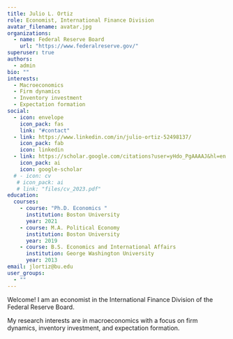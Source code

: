 ```yaml
---
title: Julio L. Ortiz
role: Economist, International Finance Division
avatar_filename: avatar.jpg
organizations:
  - name: Federal Reserve Board
    url: "https://www.federalreserve.gov/"
superuser: true
authors:
  - admin
bio: ""
interests:
  - Macroeconomics
  - Firm dynamics
  - Inventory investment
  - Expectation formation
social:
  - icon: envelope
    icon_pack: fas
    link: "#contact"
  - link: https://www.linkedin.com/in/julio-ortiz-52498137/
    icon_pack: fab
    icon: linkedin
  - link: https://scholar.google.com/citations?user=yHdo_PgAAAAJ&hl=en
    icon_pack: ai
    icon: google-scholar
  # - icon: cv
   # icon_pack: ai
   # link: "files/cv_2023.pdf"
education:
  courses:
    - course: "Ph.D. Economics "
      institution: Boston University
      year: 2021
    - course: M.A. Political Economy
      institution: Boston University
      year: 2019
    - course: B.S. Economics and International Affairs
      institution: George Washington University
      year: 2013
email: jlortiz@bu.edu
user_groups:
  - ""
---
```

Welcome! I am an economist in the International Finance Division of the Federal Reserve Board.

My research interests are in macroeconomics with a focus on firm dynamics, inventory investment, and expectation formation.
